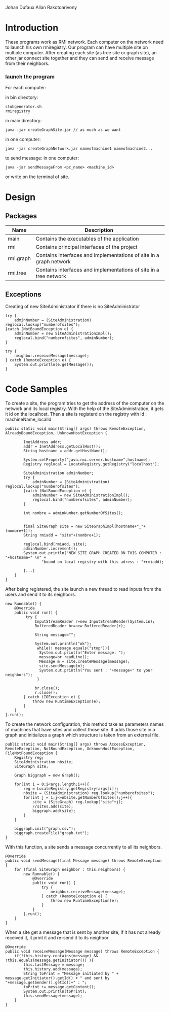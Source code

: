 Johan Dufaux
Allan Rakotoarivony

# Introduction

These programs work as RMI network. 
Each computer on the network need to launch his own rmiregistry.
Our program can have multiple site on multiple computer. After creating each site (as tree site or graph site), an other jar connect site together and they can send and receive message from their neighbors.

### launch the program
For each computer:

in bin directory:
```
stubgenerator.sh
rmiregistry
```
in main directory:
```
java -jar createGraphSite.jar // as much as we want
```


in one computer:
```
java -jar createGraphNetwork.jar nameofmachine1 nameofmachine2...
```

to send message:
in one computer:
```
java -jar sendMessageFrom <pc_name> <machine_id>
```
or write on the terminal of site.

# Design

## Packages
| Name | Description |
|-----|-------------|
|main|Contains the executables of the application|
|rmi|Contains principal interfaces of the project|
|rmi.graph|Contains interfaces and implementations of site in a graph network|
|rmi.tree|Contains interfaces and implementations of site in a tree network|


## Exceptions

Creating of new SiteAdministrator if there is no SiteAdministrator
```
try {
	adminNumber = (SiteAdministration) reglocal.lookup("numberofsites");
}catch (NotBoundException e) {
	adminNumber = new SiteAdministrationImpl();
	reglocal.bind("numberofsites", adminNumber);
}
```


```
try {
	neighbor.receiveMessage(message);
} catch (RemoteException e) {
	System.out.println(e.getMessage());
}
```



# Code Samples


To create a site, the program tries to get the address of the computer on the network and its local registry. With the help of the SiteAdministration, it gets it id on the localhost. Then a site is registerd on the registry with id : machineName_localId
```
public static void main(String[] args) throws RemoteException, AlreadyBoundException, UnknownHostException {
		
		InetAddress addr;
		addr = InetAddress.getLocalHost();
		String hostname = addr.getHostName();
	    
		System.setProperty("java.rmi.server.hostname",hostname);
		Registry reglocal = LocateRegistry.getRegistry("localhost");
		
		SiteAdministration adminNumber;
		try {
			adminNumber = (SiteAdministration) reglocal.lookup("numberofsites");
		}catch (NotBoundException e) {
			adminNumber = new SiteAdministrationImpl();
			reglocal.bind("numberofsites", adminNumber);
		}
		
		int nombre = adminNumber.getNumberOfSites();
			
			
		final SiteGraph site = new SiteGraphImpl(hostname+"_"+(nombre+1));
		String rmiadd = "site"+(nombre+1);
		
		reglocal.bind(rmiadd, site);
		adminNumber.increment();
		System.out.println("NEW SITE GRAPH CREATED ON THIS COMPUTER : "+hostname+" \n" +
				"bound on local registry with this adress : "+rmiadd);
		
		[...]
	}
}
```

After being registered, the site launch a new thread to read inputs from the users and send it to its neighbors.
```
new Runnable() {
	@Override
	public void run() {
		 try {
			 InputStreamReader r=new InputStreamReader(System.in);  
			 BufferedReader br=new BufferedReader(r);  
			  
			 String message="";  
			  
			 System.out.println("ok");
			  while(! message.equals("stop")){  
			   System.out.println("Enter message: ");  
			   message=br.readLine();
			   Message m = site.createMessage(message);
			   site.sendMessage(m);
			   System.out.println("You sent : "+message+" to your neighbors");  
			  }  
			  
			 br.close();  
			 r.close(); 
		} catch (IOException e) {
			throw new RuntimeException(e);
		}  
	}
}.run();
```

To create the network configuration, this method take as parameters names of machines that have sites and collect those site. It adds those site in a graph and initializes  a graph which structure is taken from an external file.


```
public static void main(String[] args) throws AccessException, RemoteException, NotBoundException, UnknownHostException, FileNotFoundException {	
	Registry reg;
	SiteAdministration nbsite;
	SiteGraph site;

	Graph biggraph = new Graph();
	
	for(int i = 0;i<args.length;i++){
		reg = LocateRegistry.getRegistry(args[i]);
		nbsite = (SiteAdministration) reg.lookup("numberofsites");
		for(int j = 1;j<=nbsite.getNumberOfSites();j++){
			site = (SiteGraph) reg.lookup("site"+j);
			//sites.add(site);
			biggraph.add(site);
		}
	}

	biggraph.init("graph.csv");
	biggraph.createFile("graph.txt");
}

```



With this function, a site sends a message concurrently to all its neighbors.
```
@Override
public void sendMessage(final Message message) throws RemoteException {
	for (final SiteGraph neighbor : this.neighbors) {
		new Runnable() {
			@Override
			public void run() {
				try {
					neighbor.receiveMessage(message);
				} catch (RemoteException e) {
					throw new RuntimeException(e);
				}
			}
		}.run();
	}
}
```


When a site get a message that is sent by another site, if it has not already received it, it print it and re-send it to its neighbor
```
@Override
public void receiveMessage(Message message) throws RemoteException {		
	if(!this.history.contains(message) && !this.equals(message.getInitiator()) ){
		this.lastMessage = message;
		this.history.add(message);
		String toPrint = "Message initiated by " + message.getInitiator().getId() + " and sent by "+message.getSender().getId()+" : ";
		toPrint += message.getContent();
		System.out.println(toPrint);
		this.sendMessage(message);
	}
}

```




